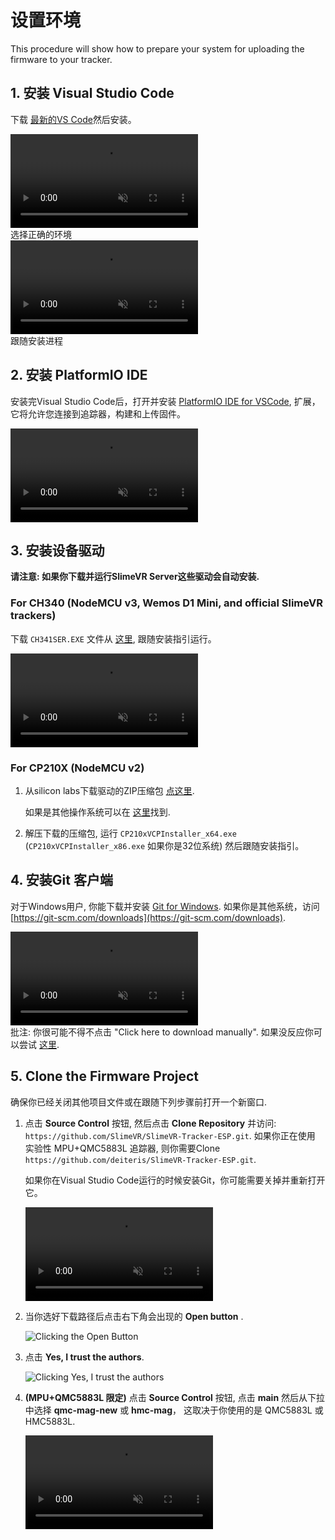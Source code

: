 # 设置环境

This procedure will show how to prepare your system for uploading the firmware to your tracker.

## 1. 安装 Visual Studio Code

下载 [最新的VS Code](https://code.visualstudio.com/download)然后安装。

<div class="embeddedVideo">
	<video name="Downloading Visual Studio Code" codecs='video/webm;codecs="vp9"' autoplay muted loop controls>
	  <source src="../assets/videos/downloadVSC.webm">
	</video><br>
	选择正确的环境
</div>

<div class="embeddedVideo">
	<video name="Installing Visual Studio Code" codecs='video/webm;codecs="vp9"' autoplay muted loop controls>
	  <source src="../assets/videos/installVSC.webm">
	</video><br>
	跟随安装进程
</div>

## 2. 安装 PlatformIO IDE

安装完Visual Studio Code后，打开并安装 [PlatformIO IDE for VSCode](https://marketplace.visualstudio.com/items?itemName=platformio.platformio-ide), 扩展，它将允许您连接到追踪器，构建和上传固件。

<div class="embeddedVideo">
	<video name="Installing PlatformIO" codecs='video/webm;codecs="vp9"' autoplay muted loop controls>
	  <source src="../assets/videos/installPIO.webm">
	</video><br>
</div>

## 3. 安装设备驱动

**请注意: 如果你下载并运行SlimeVR Server这些驱动会自动安装.**

### For CH340 (NodeMCU v3, Wemos D1 Mini, and official SlimeVR trackers)

下载 `CH341SER.EXE` 文件从 [这里](https://cdn.sparkfun.com/assets/learn_tutorials/8/4/4/CH341SER.EXE), 跟随安装指引运行。

<div class="embeddedVideo">
	<video name="The Install wizard for CH341SER" codecs='video/webm;codecs="vp9"' autoplay muted loop controls>
	  <source src="../assets/videos/installCH.webm">
	</video><br>
</div>

### For CP210X (NodeMCU v2)

1. 从silicon labs下载驱动的ZIP压缩包 [点这里](https://www.silabs.com/documents/public/software/CP210x_Windows_Drivers.zip).

   如果是其他操作系统可以在 [这里](https://www.silabs.com/developers/usb-to-uart-bridge-vcp-drivers)找到.

1. 解压下载的压缩包, 运行 `CP210xVCPInstaller_x64.exe` (`CP210xVCPInstaller_x86.exe` 如果你是32位系统) 然后跟随安装指引。

## 4. 安装Git 客户端

对于Windows用户, 你能下载并安装 [Git for Windows](https://git-scm.com/download/win). 如果你是其他系统，访问 [https://git-scm.com/downloads](https://git-scm.com/downloads).

<div class="embeddedVideo">
	<video name="Installing Git for Windows" codecs='video/webm;codecs="vp9"' autoplay muted loop controls>
	  <source src="../assets/videos/installGit.webm">
	</video><br>
   批注: 你很可能不得不点击 "Click here to download manually". 如果没反应你可以尝试 <a href="https://gitforwindows.org/">这里</a>.
</div>

## 5. Clone the Firmware Project

确保你已经关闭其他项目文件或在跟随下列步骤前打开一个新窗口.

1. 点击 **Source Control** 按钮, 然后点击 **Clone Repository** 并访问: `https://github.com/SlimeVR/SlimeVR-Tracker-ESP.git`. 如果你正在使用 实验性 MPU+QMC5883L 追踪器, 则你需要Clone `https://github.com/deiteris/SlimeVR-Tracker-ESP.git`.

   如果你在Visual Studio Code运行的时候安装Git，你可能需要关掉并重新打开它。

   <div class="embeddedVideo">
      <video name="The Cloning process in VSC" codecs='video/webm;codecs="vp9"' autoplay muted loop controls>
         <source src="../assets/videos/cloneVSC.webm">
      </video><br>
   </div>

1. 当你选好下载路径后点击右下角会出现的 **Open button** .

   ![Clicking the Open Button](../assets/img/openButton.png)

1. 点击 **Yes, I trust the authors**.

   ![Clicking Yes, I trust the authors](../assets/img/pleaseTrust.png)

1. **(MPU+QMC5883L 限定)** 点击 **Source Control** 按钮, 点击 **main** 然后从下拉中选择 **qmc-mag-new** 或 **hmc-mag**， 这取决于你使用的是 QMC5883L 或 HMC5883L.

   <div class="embeddedVideo">
      <video name="Where to find the changes for MPU+QMC5883L" codecs='video/webm;codecs="vp9"' autoplay muted loop controls>
         <source src="../assets/videos/MPUChanges.webm">
      </video><br>
   </div>
